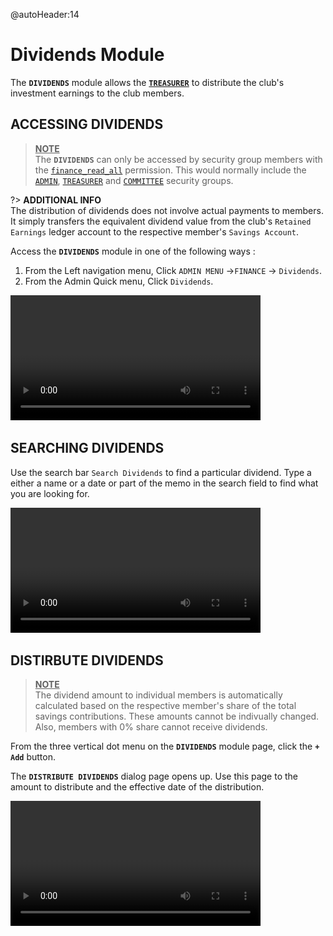 @autoHeader:14
# Dividends Module
The **`DIVIDENDS`** module allows the [**`TREASURER`**](10_admin_member-accounts?id=_1034-treasurer-group)  to distribute the club's investment earnings to the club members.

## ACCESSING DIVIDENDS
><ins>**NOTE**</ins>\
>The **`DIVIDENDS`** can only be accessed by security group members with the [`finance_read_all`](10_admin_member-accounts?id=finance_read_all) permission. This would normally include the [`ADMIN`](10_admin_member-accounts?id=_1031-admin-group), [`TREASURER`](10_admin_member-accounts?id=_1034-treasurer-group) and [`COMMITTEE`](10_admin_member-accounts?id=_1032-committee-group) security groups.

?> **ADDITIONAL INFO**\
 The distribution of dividends does not involve actual payments to members. 
 It simply transfers the equivalent dividend value from the club's 
 `Retained Earnings` ledger account to the respective member's `Savings Account`.

Access the **`DIVIDENDS`** module in one of the following ways :
1. From the Left navigation menu, Click  `ADMIN MENU` ->`FINANCE` -> `Dividends`.
1. From the Admin Quick menu, Click  `Dividends`.

<video src="static/video/Dividends_Accessing.mp4"
	width="400px" controls autoplay loop>
  <img src="static/images/10.6_Dividends_Menu.png"/>
</video>


<!-- tabs:start >
#### **Dividends List**

![Dividends List](static/images/10.6.1_Dividends_List.png ":size=400").

#### **Open Dividends List**

![Dividends List](static/images/10.6.2_Dividends_List_Open.png ":size=400").
<!-- tabs:end -->

## SEARCHING DIVIDENDS

Use the search bar `Search Dividends` to find a particular dividend. Type a either a name or a date or part of the memo in the search field to find what you are looking for.

<video src="static/video/Dividends_Search.mp4"
	width="400px" controls autoplay loop>
  <img src="static/images/10.6.2_Search_Dividends.png"/>
</video>

## DISTIRBUTE DIVIDENDS

> <ins>**NOTE**</ins>\
 The dividend amount to individual members is automatically calculated based on the respective 
 member's share of the total savings contributions. These amounts cannot be indivually changed.
 Also, members with 0% share cannot receive dividends.
 

From the three vertical dot menu on the **`DIVIDENDS`** module page, click the **`+ Add`** button.

The **`DISTRIBUTE DIVIDENDS`** dialog page opens up. Use this page to the amount to distribute 
and the effective date of the distribution.

<video src="static/video/Dividends_Distribute.mp4"
	width="400px" controls autoplay loop>
  <img src="static/images/10.8_Distribute_Dividends_Page.png"/>
</video>
